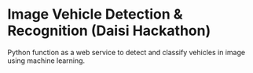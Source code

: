 # Image Vehicle Detection & Recognition (Daisi Hackathon)

Python function as a web service to detect and classify vehicles in image using machine learning.
